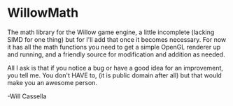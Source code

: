 WillowMath
==========

The math library for the Willow game engine, a little incomplete (lacking SIMD for one thing) but for I'll add that once it becomes necessary. For now it has all the math functions you need to get a simple OpenGL renderer up and running, and a friendly source for modification and addition as needed.

All I ask is that if you notice a bug or have a good idea for an improvement, you tell me. You don't HAVE to, (it is public domain after all) but that would make you an awesome person.

-Will Cassella
